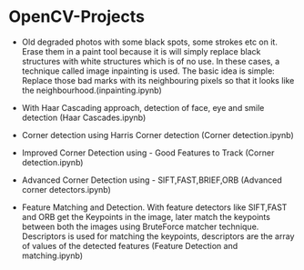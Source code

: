 # OpenCV-Projects
- Old degraded photos with some black spots, some strokes etc on it. Erase them in a paint tool because it is will simply replace black structures with white structures which is of no use. In these cases, a technique called image inpainting is used. The basic idea is simple: Replace those bad marks with its neighbouring pixels so that it looks like the neighbourhood.(inpainting.ipynb)

- With Haar Cascading approach, detection of face, eye and smile detection (Haar Cascades.ipynb)

- Corner detection using Harris Corner detection (Corner detection.ipynb)

- Improved Corner Detection using - Good Features to Track (Corner detection.ipynb)

- Advanced Corner Detection using - SIFT,FAST,BRIEF,ORB (Advanced corner detectors.ipynb)

- Feature Matching and Detection. With feature detectors like SIFT,FAST and ORB get the Keypoints in the image, later match the keypoints between both the images using BruteForce matcher technique. Descriptors is used for matching the keypoints, descriptors are the array of values of the detected features (Feature Detection and matching.ipynb)
